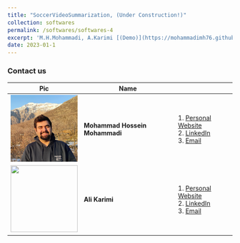 ```yaml
---
title: "SoccerVideoSummarization, (Under Construction!)"
collection: softwares
permalink: /softwares/softwares-4
excerpt: 'M.H.Mohammadi, A.Karimi [(Demo)](https://mohammadimh76.github.io//softwares/Softwares-4)'
date: 2023-01-1
---
```





### Contact us

| Pic            | Name   |        |
| --------         | ------ | -----------|
| <img width="150" height="150" src='/images/Profile.png'>    | <b>Mohammad Hossein Mohammadi</b>   | 1. [Personal Website](http://mohammadimh76.github.io/) <br> 2. [LinkedIn](https://www.linkedin.com/in/mohammadimh76/) <br> 3. [Email](M.H.Mohammadimir2017@gmail.com)                          | 
| <img width="150" height="150" src='https://github.com/alikarimi120/alikarimi120.github.io/blob/master/images/profile.png'>    | <b>Ali Karimi</b>  | 1. [Personal Website](https://alikarimi120.github.io/) <br> 2. [LinkedIn](https://www.linkedin.com/in/alikarimi120/) <br> 3. [Email](alikarimi120@gmail.com)                          |


